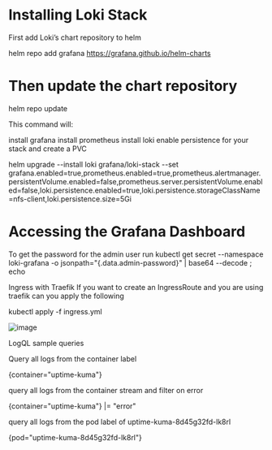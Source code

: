 # Installing Loki Stack
First add Loki’s chart repository to helm

helm repo add grafana https://grafana.github.io/helm-charts


# Then update the chart repository

helm repo update


This command will:

install grafana
install prometheus
install loki
enable persistence for your stack and create a PVC


helm upgrade --install loki grafana/loki-stack  --set grafana.enabled=true,prometheus.enabled=true,prometheus.alertmanager.persistentVolume.enabled=false,prometheus.server.persistentVolume.enabled=false,loki.persistence.enabled=true,loki.persistence.storageClassName=nfs-client,loki.persistence.size=5Gi



# Accessing the Grafana Dashboard


To get the password for the admin user run
kubectl get secret --namespace <YOUR-NAMESPACE> loki-grafana -o jsonpath="{.data.admin-password}" | base64 --decode ; echo




Ingress with Traefik
If you want to create an IngressRoute and you are using traefik can you apply the following

kubectl apply -f ingress.yml




![image](https://github.com/KarthiCholan/GrafanaLoki/assets/108706606/69c45c15-1902-4e0e-a997-ca3727802427)


LogQL sample queries

Query all logs from the container label

{container="uptime-kuma"} 


query all logs from the container stream and filter on error

{container="uptime-kuma"} |= "error"


query all logs from the pod label of uptime-kuma-8d45g32fd-lk8rl

{pod="uptime-kuma-8d45g32fd-lk8rl"}


